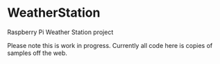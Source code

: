 # WeatherStation
Raspberry Pi Weather Station project

Please note this is work in progress. Currently all code here is copies of samples off the web.
